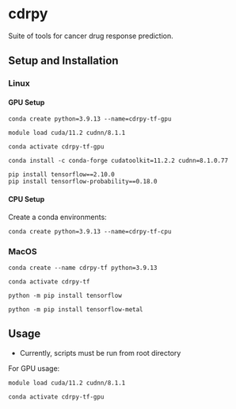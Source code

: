 # cdrpy

Suite of tools for cancer drug response prediction.

## Setup and Installation

### Linux

#### GPU Setup

```{shell}
conda create python=3.9.13 --name=cdrpy-tf-gpu

module load cuda/11.2 cudnn/8.1.1

conda activate cdrpy-tf-gpu

conda install -c conda-forge cudatoolkit=11.2.2 cudnn=8.1.0.77

pip install tensorflow==2.10.0
pip install tensorflow-probability==0.18.0
```

#### CPU Setup

Create a conda environments:

```{shell}
conda create python=3.9.13 --name=cdrpy-tf-cpu
```

### MacOS

```{shell}
conda create --name cdrpy-tf python=3.9.13

conda activate cdrpy-tf

python -m pip install tensorflow

python -m pip install tensorflow-metal
```

## Usage

- Currently, scripts must be run from root directory

For GPU usage:

```{shell}
module load cuda/11.2 cudnn/8.1.1

conda activate cdrpy-tf-gpu
```
